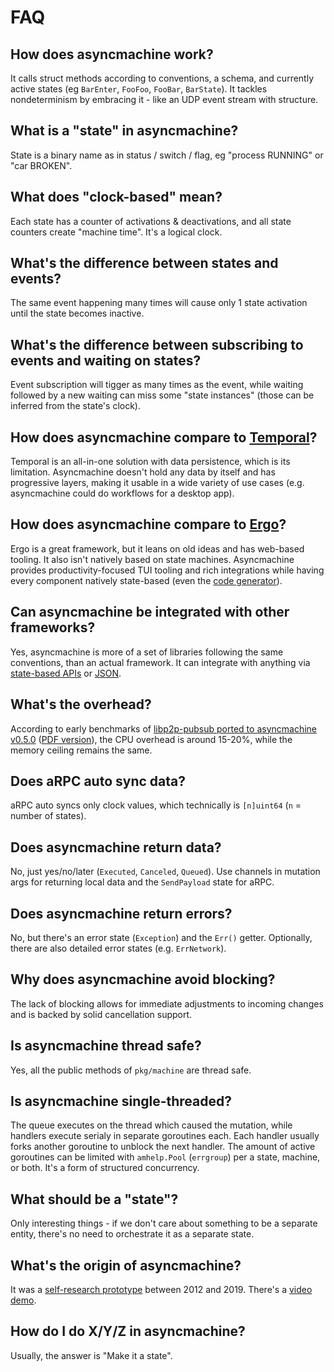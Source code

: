 # FAQ

## How does asyncmachine work?

It calls struct methods according to conventions, a schema, and currently active states (eg `BarEnter`, `FooFoo`,
`FooBar`, `BarState`). It tackles nondeterminism by embracing it - like an UDP event stream with structure.

## What is a "state" in asyncmachine?

State is a binary name as in status / switch / flag, eg "process RUNNING" or "car BROKEN".

## What does "clock-based" mean?

Each state has a counter of activations & deactivations, and all state counters create "machine time". It's a logical
clock.

## What's the difference between states and events?

The same event happening many times will cause only 1 state activation until the state becomes inactive.

## What's the difference between subscribing to events and waiting on states?

Event subscription will tigger as many times as the event, while waiting followed by a new waiting can miss some
"state instances" (those can be inferred from the state's clock).

## How does asyncmachine compare to [Temporal](https://github.com/temporalio/temporal)?

Temporal is an all-in-one solution with data persistence, which is its limitation. Asyncmachine doesn't hold any data by
itself and has progressive layers, making it usable in a wide variety of use cases (e.g. asyncmachine could do workflows
for a desktop app).

## How does asyncmachine compare to [Ergo](https://github.com/ergo-services/ergo)?

Ergo is a great framework, but it leans on old ideas and has web-based tooling. It also isn't natively based on state
machines. Asyncmachine provides productivity-focused TUI tooling and rich integrations while having every component
natively state-based (even the [code generator](/tools/generator/states/ss_generator.go)).

## Can asyncmachine be integrated with other frameworks?

Yes, asyncmachine is more of a set of libraries following the same conventions, than an actual framework. It can
integrate with anything via [state-based APIs](/pkg/machine/README.md#api) or [JSON](/pkg/integrations/README.md).

## What's the overhead?

According to early benchmarks of [libp2p-pubsub ported to asyncmachine v0.5.0](https://github.com/pancsta/go-libp2p-pubsub-benchmark/blob/main/bench.md)
([PDF version](https://raw.githubusercontent.com/pancsta/go-libp2p-pubsub-benchmark/refs/heads/main/assets/bench.pdf)),
the CPU overhead is around 15-20%, while the memory ceiling remains the same.

## Does aRPC auto sync data?

aRPC auto syncs only clock values, which technically is `[n]uint64` (`n` = number of states).

## Does asyncmachine return data?

No, just yes/no/later (`Executed`, `Canceled`, `Queued`). Use channels in mutation args for returning local data and the `SendPayload` state for aRPC.

## Does asyncmachine return errors?

No, but there's an error state (`Exception`) and the `Err()` getter. Optionally, there are also detailed error states
(e.g. `ErrNetwork`).

## Why does asyncmachine avoid blocking?

The lack of blocking allows for immediate adjustments to incoming changes and is backed by solid cancellation support.

## Is asyncmachine thread safe?

Yes, all the public methods of `pkg/machine` are thread safe.

## Is asyncmachine single-threaded?

The queue executes on the thread which caused the mutation, while handlers execute serialy in separate goroutines each.
Each handler usually forks another goroutine to unblock the next handler. The amount of active goroutines can be limited
with `amhelp.Pool` (`errgroup`) per a state, machine, or both. It's a form of structured concurrency.

## What should be a "state"?

Only interesting things - if we don't care about something to be a separate entity, there's no need to orchestrate it as a separate state.

## What's the origin of asyncmachine?

It was a [self-research prototype](https://github.com/TobiaszCudnik/asyncmachine) between 2012 and 2019. There's a
[video demo](http://tobiaszcudnik.github.io/asyncmachine-inspector/sample.mp4).

## How do I do X/Y/Z in asyncmachine?

Usually, the answer is "Make it a state".
